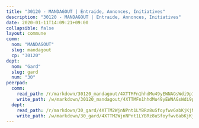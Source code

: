 ```yaml
---
title: "30120 - MANDAGOUT | Entraide, Annonces, Initiatives"
description: "30120 - MANDAGOUT | Entraide, Annonces, Initiatives"
date: 2020-01-11T14:09:21+09:00
collapsible: false
layout: commune
comm:
  nom: "MANDAGOUT"
  slug: mandagout
  cp: "30120"
dept:
  nom: "Gard"
  slug: gard
  num: "30"
peerpad:
  comm:
    read_path: /r/markdown/30120_mandagout/4XTTMFn1hhdMu49yEWNAGsWdi9p1R71Fm88BHE7Hi7v8LHCRM
    write_path: /w/markdown/30120_mandagout/4XTTMFn1hhdMu49yEWNAGsWdi9p1R71Fm88BHE7Hi7v8LHCRM-K3TgUeJWXKYjD4A8xfqwSfmGAWQh5Vic2Mtq7VNHmkiuDyMkzWzdRYaBNZMFXUmKgF9P8uxjqaum56RUgjXL1eR5AneUFQd47tqQae5LC5qpgX6XMvz3nMSFi83r4Pgmb1QBaTt3
  dept:
    read_path: /r/markdown/30_gard/4XTTM2WjnNPnt1LYBRz8uSfoyfwv6abKjKjNdBGxuvymmgvkj
    write_path: /w/markdown/30_gard/4XTTM2WjnNPnt1LYBRz8uSfoyfwv6abKjKjNdBGxuvymmgvkj-K3TgUpCvFefN2LRJ7huXqVovWWqmjJgEMWkVs9s4fhfrGjyZZK9z4gxyddycCKs6S9BWFUcJqqZYCKuxj79SWNiGiob7Xchr25rMmkVQhAFrAwBxAqY3T99GTsQfKxLrXrnx3pGK
---
```


